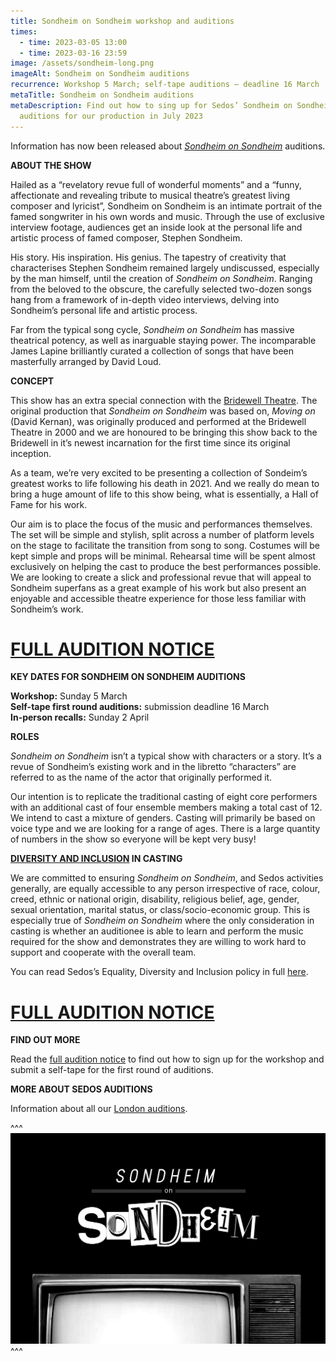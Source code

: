 ```yaml
---
title: Sondheim on Sondheim workshop and auditions
times:
  - time: 2023-03-05 13:00
  - time: 2023-03-16 23:59
image: /assets/sondheim-long.png
imageAlt: Sondheim on Sondheim auditions
recurrence: Workshop 5 March; self-tape auditions – deadline 16 March
metaTitle: Sondheim on Sondheim auditions
metaDescription: Find out how to sing up for Sedos’ Sondheim on Sondheim
  auditions for our production in July 2023
---
```

Information has now been released about *[Sondheim on Sondheim](https://www.sedos.co.uk/shows/2023-sondheim-on-sondheim)* auditions.

**ABOUT THE SHOW**

Hailed as a “revelatory revue full of wonderful moments” and a “funny, affectionate and revealing tribute to musical theatre’s greatest living composer and lyricist”, Sondheim on Sondheim is an intimate portrait of the famed songwriter in his own words and music. Through the use of exclusive interview footage, audiences get an inside look at the personal life and artistic process of famed composer, Stephen Sondheim.

His story. His inspiration. His genius. The tapestry of creativity that characterises Stephen Sondheim remained largely undiscussed, especially by the man himself, until the creation of *Sondheim on Sondheim*. Ranging from the beloved to the obscure, the carefully selected two-dozen songs hang from a framework of in-depth video interviews, delving into Sondheim’s personal life and artistic process.

Far from the typical song cycle, *Sondheim on Sondheim* has massive theatrical potency, as well as inarguable staying power. The incomparable James Lapine brilliantly curated a collection of songs that have been masterfully arranged by David Loud.

**CONCEPT**

This show has an extra special connection with the [Bridewell Theatre](https://www.sedos.co.uk/venues/bridewell). The original production that *Sondheim on Sondheim* was based on, *Moving on* (David Kernan), was originally produced and performed at the Bridewell Theatre in 2000 and we are honoured to be bringing this show back to the Bridewell in it’s newest incarnation for the first time since its original inception.   

As a team, we’re very excited to be presenting a collection of Sondeim’s greatest works to life following his death in 2021. And we really do mean to bring a huge amount of life to this show being, what is essentially, a Hall of Fame for his work.

Our aim is to place the focus of the music and performances themselves. The set will be simple and stylish, split across a number of platform levels on the stage to facilitate the transition from song to song. Costumes will be kept simple and props will be minimal. Rehearsal time will be spent almost exclusively on helping the cast to produce the best performances possible. We are looking to create a slick and professional revue that will appeal to Sondheim superfans as a great example of his work but also present an enjoyable and accessible theatre experience for those less familiar with Sondheim’s work.

# [FULL AUDITION NOTICE](https://docs.google.com/document/d/1RD9SOqRRVF3bC-uQwdlbeW5kawro4Lb8aOQnyLQvvHM/edit)

**KEY DATES FOR SONDHEIM ON SONDHEIM AUDITIONS**

**Workshop:** Sunday 5 March \
**Self-tape first round auditions:** submission deadline 16 March\
**In-person recalls:** Sunday 2 April

**ROLES**

*Sondheim on Sondheim* isn’t a typical show with characters or a story. It’s a revue of Sondheim’s existing work and in the libretto “characters” are referred to as the name of the actor that originally performed it. 

Our intention is to replicate the traditional casting of eight core performers with an additional cast of four ensemble members making a total cast of 12. We intend to cast a mixture of genders. Casting will primarily be based on voice type and we are looking for a range of ages. There is a large quantity of numbers in the show so everyone will be kept very busy!

**[DIVERSITY AND INCLUSION](https://www.sedos.co.uk/about/diversity-and-inclusion) IN CASTING**

We are committed to ensuring *Sondheim on Sondheim*, and Sedos activities generally, are equally accessible to any person irrespective of race, colour, creed, ethnic or national origin, disability, religious belief, age, gender, sexual orientation, marital status, or class/socio-economic group. This is especially true of *Sondheim on Sondheim* where the only consideration in casting is whether an auditionee is able to learn and perform the music required for the show and demonstrates they are willing to work hard to support and cooperate with the overall team.

You can read Sedos’s Equality, Diversity and Inclusion policy in full [here](https://www.sedos.co.uk/assets/policies/2022-10-edi-policy.pdf).

# [FULL AUDITION NOTICE](https://docs.google.com/document/d/1RD9SOqRRVF3bC-uQwdlbeW5kawro4Lb8aOQnyLQvvHM/edit)

**FIND OUT MORE**

Read the [full audition notice](https://docs.google.com/document/d/1RD9SOqRRVF3bC-uQwdlbeW5kawro4Lb8aOQnyLQvvHM/edit) to find out how to sign up for the workshop and submit a self-tape for the first round of auditions. 

**MORE ABOUT SEDOS AUDITIONS**

Information about all our [London auditions](https://www.sedos.co.uk/get-involved).

^^^
![Sondheim on Sondheim auditions](/assets/sondheim-long.png)
^^^